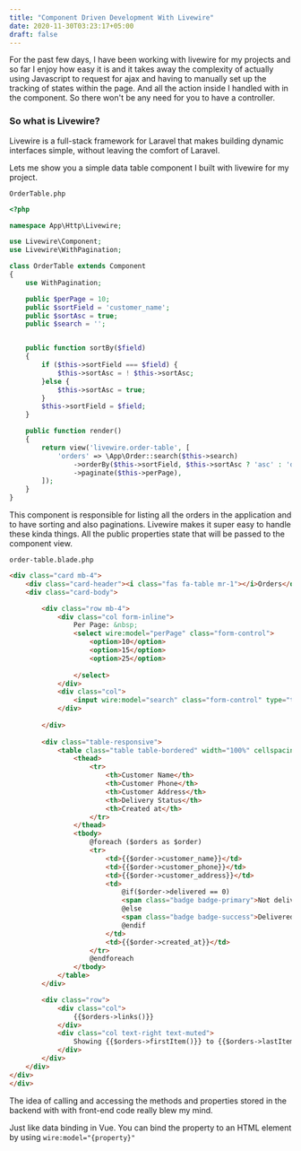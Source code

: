 ```yaml
---
title: "Component Driven Development With Livewire"
date: 2020-11-30T03:23:17+05:00
draft: false
---
```


For the past few days, I have been working with livewire for my projects and so far I enjoy how easy it is and it takes away the complexity of actually using Javascript to request for ajax and having to manually set up the tracking of states within the page. And all the action inside I handled with in the component. So there won't be any need for you to have a controller.

### So what is Livewire?
Livewire is a full-stack framework for Laravel that makes building dynamic interfaces simple, without leaving the comfort of Laravel.

Lets me show you a simple data table component I built with livewire for my project.

`OrderTable.php`

```php
<?php

namespace App\Http\Livewire;

use Livewire\Component;
use Livewire\WithPagination;

class OrderTable extends Component
{
    use WithPagination;

    public $perPage = 10;
    public $sortField = 'customer_name';
    public $sortAsc = true;
    public $search = '';


    public function sortBy($field)
    {
        if ($this->sortField === $field) {
            $this->sortAsc = ! $this->sortAsc;
        }else {
            $this->sortAsc = true;
        }
        $this->sortField = $field;
    }

    public function render()
    {
        return view('livewire.order-table', [
            'orders' => \App\Order::search($this->search)
                ->orderBy($this->sortField, $this->sortAsc ? 'asc' : 'desc')
                ->paginate($this->perPage),
        ]);
    }
}
```
This component is responsible for listing all the orders in the application and to have sorting and also paginations. Livewire makes it super easy to handle these kinda things. All the public properties state that will be passed to the component view.

`order-table.blade.php`

```html
<div class="card mb-4">
    <div class="card-header"><i class="fas fa-table mr-1"></i>Orders</div>
    <div class="card-body">

        <div class="row mb-4">
            <div class="col form-inline">
                Per Page: &nbsp;
                <select wire:model="perPage" class="form-control">
                    <option>10</option>
                    <option>15</option>
                    <option>25</option>
    
                </select>
            </div>
            <div class="col">
                <input wire:model="search" class="form-control" type="text" placeholder="Search" >
            </div>
    
        </div>
    
        <div class="table-responsive">
            <table class="table table-bordered" width="100%" cellspacing="0">
                <thead>
                    <tr>
                        <th>Customer Name</th>
                        <th>Customer Phone</th>
                        <th>Customer Address</th>
                        <th>Delivery Status</th>
                        <th>Created at</th>
                    </tr>
                </thead>
                <tbody>
                    @foreach ($orders as $order)
                    <tr>
                        <td>{{$order->customer_name}}</td>
                        <td>{{$order->customer_phone}}</td>
                        <td>{{$order->customer_address}}</td>
                        <td>
                            @if($order->delivered == 0)
                            <span class="badge badge-primary">Not delivered</span>
                            @else
                            <span class="badge badge-success">Delivered</span>
                            @endif
                        </td>
                        <td>{{$order->created_at}}</td>
                    </tr>
                    @endforeach
                </tbody>
            </table>
        </div>

        <div class="row">
            <div class="col">
                {{$orders->links()}}
            </div>
            <div class="col text-right text-muted">
                Showing {{$orders->firstItem()}} to {{$orders->lastItem()}} out of {{$orders->total()}} results
            </div>
        </div>
    </div>
</div>
</div>
```
The idea of calling and accessing the methods and properties stored in the backend with with front-end code really blew my mind.

Just like data binding in Vue. You can bind the property to an HTML element by using `wire:model="{property}"`